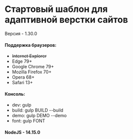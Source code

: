 # Стартовый шаблон для адаптивной верстки сайтов
Версия - 1.30.0  
#### Поддержка браузеров:
- ~~Internet Explorer~~
- Edge 79+
- Google Chrome 79+
- Mozilla Firefox 70+
- Opera 68+
- Safari 13+
#### Консоль:
- dev:   gulp
- build: gulp BUILD --build
- demo:  gulp DEMO --demo
- font:  gulp FONT
#### NodeJS - 14.15.0
